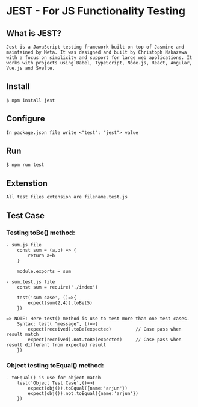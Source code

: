 # JEST - For JS Functionality Testing

## What is JEST?
    Jest is a JavaScript testing framework built on top of Jasmine and maintained by Meta. It was designed and built by Christoph Nakazawa with a focus on simplicity and support for large web applications. It works with projects using Babel, TypeScript, Node.js, React, Angular, Vue.js and Svelte.

## Install
    $ npm install jest

## Configure
    In package.json file write <"test": "jest"> value

## Run
    $ npm run test

## Extenstion
    All test files extension are filename.test.js

## Test Case

### Testing toBe() method:
    - sum.js file
        const sum = (a,b) => {
            return a+b
        }

        module.exports = sum
    
    - sum.test.js file
        const sum = require('./index')

        test('sum case', ()=>{
            expect(sum(2,4)).toBe(5)
        })

    => NOTE: Here test() method is use to test more than one test cases.
        Syntax: test( "message", ()=>{
            expect(received).toBe(expected)         // Case pass when result match
            expect(received).not.toBe(expected)     // Case pass when result different from expected result
        })

### Object testing toEqual() method:
    - toEqual() is use for object match
        test('Object Test Case',()=>{
            expect(obj()).toEqual({name:'arjun'})
            expect(obj()).not.toEqual({name:'arjun'})
        })
